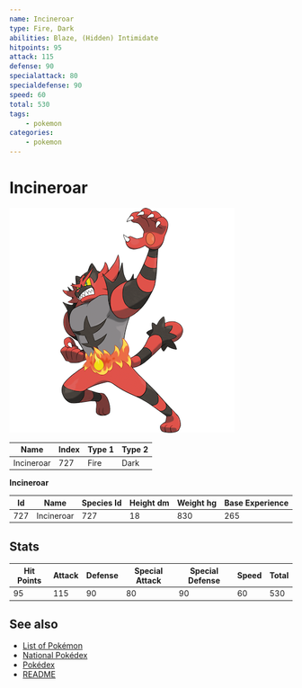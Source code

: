 ```yaml
---
name: Incineroar
type: Fire, Dark
abilities: Blaze, (Hidden) Intimidate
hitpoints: 95
attack: 115
defense: 90
specialattack: 80
specialdefense: 90
speed: 60
total: 530
tags:
    - pokemon
categories:
    - pokemon
---
```


# Incineroar


![Incineroar](images/727.png)

| **Name** | **Index** | **Type 1** | **Type 2** |
|----|----|----|----|
| Incineroar | 727 | Fire | Dark  |

**Incineroar** 




| **Id** | **Name** | **Species Id** | **Height dm** | **Weight hg** | **Base Experience** |
|--------|----------|----------------|------------|------------|---------------------|
| 727 | Incineroar | 727 | 18 | 830 | 265 |



## Stats

| **Hit Points** | **Attack** | **Defense** | **Special Attack** | **Special Defense** | **Speed** | **Total** |
|----------------|------------|-------------|--------------------|---------------------|-----------|-----------|
| 95 | 115 | 90 | 80 | 90 | 60 | 530 |

## See also

- [List of Pokémon](../pokemon.md)
- [National Pokédex](../national_pokedex.md)
- [Pokédex](../pokedex.md)
- [README](../README.md)
